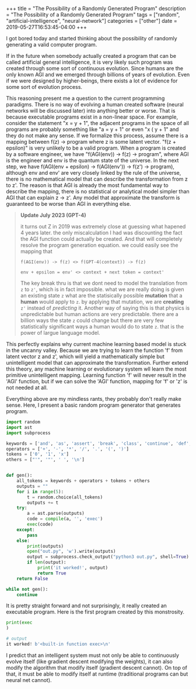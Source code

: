 +++
title = "The Possibility of a Randomly Generated Program"
description =  "The Possibility of a Randomly Generated Program"
tags = ["random", "artificial-intelligence", "neural-network"]
categories = ["other"]
date = 2019-05-27T16:53:45-04:00
+++

I got bored today and started thinking about the possibility of randomly generating a
valid computer program.

<!--more-->

If in the future when somebody actually created a program that can be called
artificial general intelligence, it is very likely such program was created through
some sort of continuous evolution. Since humans are the only known AGI and we emerged
through billions of years of evolution. Even if we were designed by higher-beings,
there exists a lot of evidence for some sort of evolution process.

This reasoning present me a question to the current programming paradigms. There is
no way of evolving a human created software (neural networks will be discussed later)
into anything better or worse. That is because executable programs exist in a
non-linear space. For example, consider the statement "x = y + 1", the adjacent programs
in the space of all programs are probably something like "a = y + 1" or even
"x ( y + 1" and they do not make any sense. If we formalize this process,
assume there is a mapping between f(z) -> program where z is some latent vector.
"f(z + epsilon)" is very unlikely to be a valid program. When a program is created
by a software engineer, we have "f(AGI(env)) -> f(z) -> program", where AGI is the
engineer and env is the quantum state of the universe. In the next step, we have
f(AGI(env + epsilon) -> f(AGI(env')) -> f(z') -> program), although env and env' are very closely linked
by the rule of the universe, there is no mathematical model that can describe the
transformation from z to z'. The reason is that AGI is already the most fundamental
way to describe the mapping, there is no statistical or analytical model simpler than
AGI that can explain z -> z'. Any model that approximate the transform is guaranteed to be worse than AGI in everything else.

> **Update July 2023 (GPT-4)**
>
> it turns out Z in 2019 was extremely close at guessing what hapened 4 years later. the only miscalculation I had was discounting the fact the AGI function could actually be created.
> And that will completely resolve the program generation equation.
> we could easily see the mapping that
>
> `f(AGI(env)) -> f(z) <> f(GPT-4(context)) -> f(z)`
>
> `env + epsilon = env' <> context + next token = context'`
>
> The key break thru is that we dont need to model the translation from `z` to `z'`, which is in fact impossible. what we are really doing is given an existing state `z` what are the statisically possible **mutation** that a **human** would apply to `z`. by applying that mutation, we are **creating** `z'` instead of *predicting* it. Another way of saying this is that physics is unpredictable but human actions are very predictable.
there are a billion ways the state `z` could change but there are very few statistically significant ways a human would do to state `z`. that is the power of largue language model.

This perfectly explains why current machine learning based model is stuck in the
uncanny valley. Because we are trying to learn the function 'f' from latent
vector z and z', which will yield a mathematically simple but unintelligent model
that can approximate the transformation. Further extend this theory, any machine
learning or evolutionary system wll learn the most primitive unintelligent mapping.
Learning function 'f' will never result in the 'AGI' function, but if we can
solve the 'AGI' function, mapping for 'f' or 'z' is not needed at all.

Everything above are my mindless rants, they probably don't really make sense.
Here, I present a basic random program generator that generates program.

```python
import random
import ast
import subprocess

keywords = ['and', 'as', 'assert', 'break', 'class', 'continue', 'def', 'del', 'elif', 'else', 'except', 'exec', 'finally', 'for', 'from', 'global', 'if', 'import', 'in', 'is', 'lambda', 'not', 'or', 'pass', 'print', 'raise', 'return', 'try', 'while', 'with', 'yield']
operators = ['+', '-', '*', '/', '.', '(', ')']
tokens = ['0', '1', 'x']
others = ["'", '"', ' ', '\n']


def gen():
    all_tokens = keywords + operators + tokens + others
    outputs = ""
    for i in range(5):
        t = random.choice(all_tokens)
        outputs += t
    try:
        a = ast.parse(outputs)
        code = compile(a, '', 'exec')
        exec(code)
    except:
        pass
    else:
        print(outputs)
        open("out.py", 'w').write(outputs)
        output = subprocess.check_output("python3 out.py", shell=True)
        if len(output):
            print('it worked!', output)
            return True
    return False

while not gen():
    continue
```

It is pretty straight forward and not surprisingly, it really created an executable
program. Here is the first program created by this monstrosity.

```python
print(exec
)
```

```python
# output
it worked! b'<built-in function exec>\n'
```

I predict that an intelligent system must not only be able to continuously evolve itself (like gradient descent modifying the weights), it can also modify the algorithm that modify itself (gradient descent cannot). On top of that, it must be able to modify itself at runtime (traditional programs can but neural net cannot).
